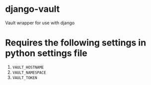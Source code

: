 # django-vault
Vault wrapper for use with django

# Requires the following settings in python settings file

1. `VAULT_HOSTNAME`
2. `VAULT_NAMESPACE`
3. `VAULT_TOKEN`
